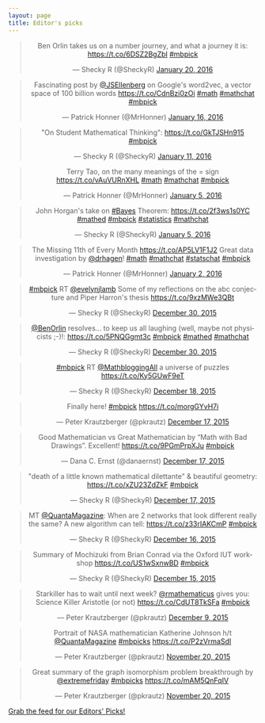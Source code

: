 ```yaml
---
layout: page
title: Editor's picks
---
```


<blockquote class="twitter-tweet" align="center" width="500"><p lang="en" dir="ltr">Ben Orlin takes us on a number journey, and what a journey it is: <a href="https://t.co/6DSZ2BgZbI">https://t.co/6DSZ2BgZbI</a> &#10;<a href="https://twitter.com/hashtag/mbpick?src=hash">#mbpick</a></p>&mdash; Shecky R (@SheckyR) <a href="https://twitter.com/SheckyR/status/689784510968365056">January 20, 2016</a></blockquote>
<script async src="//platform.twitter.com/widgets.js" charset="utf-8"></script>
<blockquote class="twitter-tweet" align="center" width="500"><p lang="en" dir="ltr">Fascinating post by <a href="https://twitter.com/JSEllenberg">@JSEllenberg</a> on Google&#39;s word2vec, a vector space of 100 billion words&#10;<a href="https://t.co/CdnBzi0zOi">https://t.co/CdnBzi0zOi</a>&#10;<a href="https://twitter.com/hashtag/math?src=hash">#math</a> <a href="https://twitter.com/hashtag/mathchat?src=hash">#mathchat</a>&#10;<a href="https://twitter.com/hashtag/mbpick?src=hash">#mbpick</a></p>&mdash; Patrick Honner (@MrHonner) <a href="https://twitter.com/MrHonner/status/688162970367467522">January 16, 2016</a></blockquote>
<script async src="//platform.twitter.com/widgets.js" charset="utf-8"></script>
<blockquote class="twitter-tweet" align="center" width="500"><p lang="en" dir="ltr">&quot;On Student Mathematical Thinking&quot;: <a href="https://t.co/GkTJSHn915">https://t.co/GkTJSHn915</a> <a href="https://twitter.com/hashtag/mbpick?src=hash">#mbpick</a></p>&mdash; Shecky R (@SheckyR) <a href="https://twitter.com/SheckyR/status/686668994259107840">January 11, 2016</a></blockquote>
<script async src="//platform.twitter.com/widgets.js" charset="utf-8"></script>
<blockquote class="twitter-tweet" align="center" width="500"><p lang="en" dir="ltr">Terry Tao, on the many meanings of the = sign&#10;<a href="https://t.co/vAuVURnXHL">https://t.co/vAuVURnXHL</a>&#10;<a href="https://twitter.com/hashtag/math?src=hash">#math</a> <a href="https://twitter.com/hashtag/mathchat?src=hash">#mathchat</a> <a href="https://twitter.com/hashtag/mbpick?src=hash">#mbpick</a></p>&mdash; Patrick Honner (@MrHonner) <a href="https://twitter.com/MrHonner/status/684522501049810947">January 5, 2016</a></blockquote>
<script async src="//platform.twitter.com/widgets.js" charset="utf-8"></script>
<blockquote class="twitter-tweet" align="center" width="500"><p lang="en" dir="ltr">John Horgan&#39;s take on <a href="https://twitter.com/hashtag/Bayes?src=hash">#Bayes</a> Theorem: <a href="https://t.co/2f3ws1s0YC">https://t.co/2f3ws1s0YC</a> <a href="https://twitter.com/hashtag/mathed?src=hash">#mathed</a> <a href="https://twitter.com/hashtag/mbpick?src=hash">#mbpick</a> <a href="https://twitter.com/hashtag/statistics?src=hash">#statistics</a> <a href="https://twitter.com/hashtag/mathchat?src=hash">#mathchat</a></p>&mdash; Shecky R (@SheckyR) <a href="https://twitter.com/SheckyR/status/684354219789402112">January 5, 2016</a></blockquote>
<script async src="//platform.twitter.com/widgets.js" charset="utf-8"></script>
<blockquote class="twitter-tweet" align="center" width="500"><p lang="en" dir="ltr">The Missing 11th of Every Month&#10;<a href="https://t.co/AP5LV1F1J2">https://t.co/AP5LV1F1J2</a>&#10;Great data investigation by <a href="https://twitter.com/drhagen">@drhagen</a>!&#10;<a href="https://twitter.com/hashtag/math?src=hash">#math</a> <a href="https://twitter.com/hashtag/mathchat?src=hash">#mathchat</a> <a href="https://twitter.com/hashtag/statschat?src=hash">#statschat</a> <a href="https://twitter.com/hashtag/mbpick?src=hash">#mbpick</a></p>&mdash; Patrick Honner (@MrHonner) <a href="https://twitter.com/MrHonner/status/683291372477136896">January 2, 2016</a></blockquote>
<script async src="//platform.twitter.com/widgets.js" charset="utf-8"></script>
<blockquote class="twitter-tweet" align="center" width="500"><p lang="en" dir="ltr"><a href="https://twitter.com/hashtag/mbpick?src=hash">#mbpick</a> RT <a href="https://twitter.com/evelynjlamb">@evelynjlamb</a> Some of my reflections on the abc conjecture and Piper Harron&#39;s thesis <a href="https://t.co/9xzMWe3QBt">https://t.co/9xzMWe3QBt</a></p>&mdash; Shecky R (@SheckyR) <a href="https://twitter.com/SheckyR/status/682277156571893760">December 30, 2015</a></blockquote>
<script async src="//platform.twitter.com/widgets.js" charset="utf-8"></script>
<blockquote class="twitter-tweet" align="center" width="500"><p lang="en" dir="ltr"><a href="https://twitter.com/benorlin">@BenOrlin</a> resolves... to keep us all laughing (well, maybe not physicists ;-)!: <a href="https://t.co/5PNQGgmt3c">https://t.co/5PNQGgmt3c</a> <a href="https://twitter.com/hashtag/mbpick?src=hash">#mbpick</a> <a href="https://twitter.com/hashtag/mathed?src=hash">#mathed</a> <a href="https://twitter.com/hashtag/mathchat?src=hash">#mathchat</a></p>&mdash; Shecky R (@SheckyR) <a href="https://twitter.com/SheckyR/status/682169362267156480">December 30, 2015</a></blockquote>
<script async src="//platform.twitter.com/widgets.js" charset="utf-8"></script>
<blockquote class="twitter-tweet" align="center" width="500"><p lang="en" dir="ltr"><a href="https://twitter.com/hashtag/mbpick?src=hash">#mbpick</a> RT <a href="https://twitter.com/MathbloggingAll">@MathbloggingAll</a> a universe of puzzles <a href="https://t.co/Ky5GUwF9eT">https://t.co/Ky5GUwF9eT</a></p>&mdash; Shecky R (@SheckyR) <a href="https://twitter.com/SheckyR/status/677834468254699521">December 18, 2015</a></blockquote>
<script async src="//platform.twitter.com/widgets.js" charset="utf-8"></script>
<blockquote class="twitter-tweet" align="center" width="500"><p lang="en" dir="ltr">Finally here! <a href="https://twitter.com/hashtag/mbpick?src=hash">#mbpick</a> <a href="https://t.co/morgGYvH7i">https://t.co/morgGYvH7i</a></p>&mdash; Peter Krautzberger (@pkrautz) <a href="https://twitter.com/pkrautz/status/677598339391733760">December 17, 2015</a></blockquote>
<script async src="//platform.twitter.com/widgets.js" charset="utf-8"></script>
<blockquote class="twitter-tweet" align="center" width="500"><p lang="en" dir="ltr">Good Mathematician vs Great Mathematician by “Math with Bad Drawings”. Excellent! <a href="https://t.co/9PGmPrpXJu">https://t.co/9PGmPrpXJu</a> <a href="https://twitter.com/hashtag/mbpick?src=hash">#mbpick</a></p>&mdash; Dana C. Ernst (@danaernst) <a href="https://twitter.com/danaernst/status/677516866043011076">December 17, 2015</a></blockquote>
<script async src="//platform.twitter.com/widgets.js" charset="utf-8"></script>
<blockquote class="twitter-tweet" align="center" width="500"><p lang="en" dir="ltr">&quot;death of a little known mathematical dilettante&quot; &amp; beautiful geometry: <a href="https://t.co/xZU23ZdZkF">https://t.co/xZU23ZdZkF</a> <a href="https://twitter.com/hashtag/mbpick?src=hash">#mbpick</a></p>&mdash; Shecky R (@SheckyR) <a href="https://twitter.com/SheckyR/status/677468332933685249">December 17, 2015</a></blockquote>
<script async src="//platform.twitter.com/widgets.js" charset="utf-8"></script>
<blockquote class="twitter-tweet" align="center" width="500"><p lang="en" dir="ltr">MT <a href="https://twitter.com/QuantaMagazine">@QuantaMagazine</a>: When are 2 networks that look different really the same? A new algorithm can tell: <a href="https://t.co/z33rIAKCmP">https://t.co/z33rIAKCmP</a> <a href="https://twitter.com/hashtag/mbpick?src=hash">#mbpick</a></p>&mdash; Shecky R (@SheckyR) <a href="https://twitter.com/SheckyR/status/676937156947017728">December 16, 2015</a></blockquote>
<script async src="//platform.twitter.com/widgets.js" charset="utf-8"></script>
<blockquote class="twitter-tweet" align="center" width="500"><p lang="en" dir="ltr">Summary of Mochizuki from Brian Conrad via the Oxford IUT workshop <a href="https://t.co/US1wSxnwBD">https://t.co/US1wSxnwBD</a> <a href="https://twitter.com/hashtag/mbpick?src=hash">#mbpick</a></p>&mdash; Shecky R (@SheckyR) <a href="https://twitter.com/SheckyR/status/676859467556868097">December 15, 2015</a></blockquote>
<script async src="//platform.twitter.com/widgets.js" charset="utf-8"></script>
<blockquote class="twitter-tweet" align="center" width="500"><p lang="en" dir="ltr">Starkiller has to wait until next week? <a href="https://twitter.com/rmathematicus">@rmathematicus</a> gives you: Science Killer Aristotle (or not) <a href="https://t.co/CdUT8TkSFa">https://t.co/CdUT8TkSFa</a> <a href="https://twitter.com/hashtag/mbpick?src=hash">#mbpick</a></p>&mdash; Peter Krautzberger (@pkrautz) <a href="https://twitter.com/pkrautz/status/674670028340469760">December 9, 2015</a></blockquote>
<script async src="//platform.twitter.com/widgets.js" charset="utf-8"></script>
<blockquote class="twitter-tweet" align="center" width="500"><p lang="en" dir="ltr">Portrait of NASA mathematician Katherine Johnson h/t <a href="https://twitter.com/QuantaMagazine">@QuantaMagazine</a> <a href="https://twitter.com/hashtag/mbpicks?src=hash">#mbpicks</a> <a href="https://t.co/P2zVrmaSdI">https://t.co/P2zVrmaSdI</a></p>&mdash; Peter Krautzberger (@pkrautz) <a href="https://twitter.com/pkrautz/status/667676599383379968">November 20, 2015</a></blockquote>
<script async src="//platform.twitter.com/widgets.js" charset="utf-8"></script>
<blockquote class="twitter-tweet" align="center" width="500"><p lang="en" dir="ltr">Great summary of the graph isomorphism problem breakthrough by <a href="https://twitter.com/extremefriday">@extremefriday</a> <a href="https://twitter.com/hashtag/mbpicks?src=hash">#mbpicks</a> <a href="https://t.co/mAM5QnFqIV">https://t.co/mAM5QnFqIV</a></p>&mdash; Peter Krautzberger (@pkrautz) <a href="https://twitter.com/pkrautz/status/667676246680190976">November 20, 2015</a></blockquote>
<script async src="//platform.twitter.com/widgets.js" charset="utf-8"></script>
<p> <a href="editors-picks.xml">Grab the feed for our Editors' Picks!</a></p>
